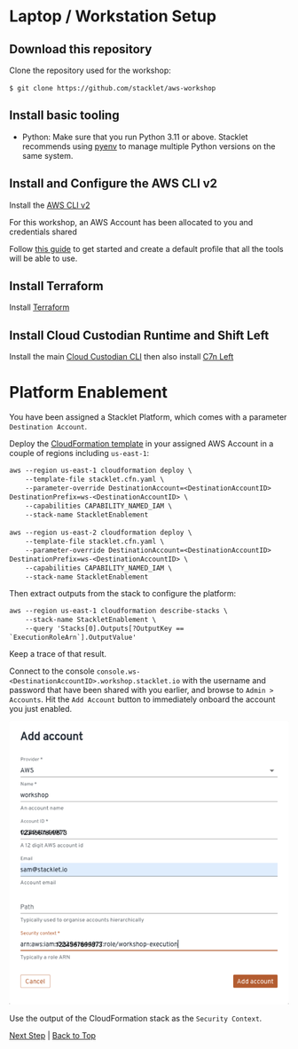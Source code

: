 # Laptop / Workstation Setup

## Download this repository

Clone the repository used for the workshop:

```$ git clone https://github.com/stacklet/aws-workshop```

## Install basic tooling

- Python: Make sure that you run Python 3.11 or above. Stacklet recommends using [pyenv](https://realpython.com/intro-to-pyenv/) to manage multiple Python versions on the same system. 

## Install and Configure the AWS CLI v2

Install the [AWS CLI v2](https://docs.aws.amazon.com/cli/latest/userguide/getting-started-install.html)

For this workshop, an AWS Account has been allocated to you and credentials shared

Follow [this guide](https://docs.aws.amazon.com/cli/latest/userguide/cli-chap-configure.html) to get started and create a default profile that all the tools will be able to use. 

## Install Terraform

Install [Terraform](https://developer.hashicorp.com/terraform/tutorials/aws-get-started/install-cli)

## Install Cloud Custodian Runtime and Shift Left

Install the main [Cloud Custodian CLI](https://cloudcustodian.io/docs/quickstart/index.html) then also install [C7n Left](https://cloudcustodian.io/docs/tools/c7n-left.html#install)

# Platform Enablement

You have been assigned a Stacklet Platform, which comes with a parameter `Destination Account`. 

Deploy the [CloudFormation template](./stacklet.cfn.yaml) in your assigned AWS Account in a couple of regions including `us-east-1`: 

```shell
aws --region us-east-1 cloudformation deploy \
    --template-file stacklet.cfn.yaml \
    --parameter-override DestinationAccount=<DestinationAccountID> DestinationPrefix=ws-<DestinationAccountID> \
    --capabilities CAPABILITY_NAMED_IAM \
    --stack-name StackletEnablement

aws --region us-east-2 cloudformation deploy \
    --template-file stacklet.cfn.yaml \
    --parameter-override DestinationAccount=<DestinationAccountID> DestinationPrefix=ws-<DestinationAccountID> \
    --capabilities CAPABILITY_NAMED_IAM \
    --stack-name StackletEnablement
```

Then extract outputs from the stack to configure the platform: 

```shell
aws --region us-east-1 cloudformation describe-stacks \
    --stack-name StackletEnablement \
    --query 'Stacks[0].Outputs[?OutputKey == `ExecutionRoleArn`].OutputValue'   
```

Keep a trace of that result. 

Connect to the console `console.ws-<DestinationAccountID>.workshop.stacklet.io` with the username and password that have been shared with you earlier, and browse to `Admin > Accounts`. Hit the `Add Account` button to immediately onboard the account you just enabled. 

![Adding a single AWS Account](../assets/04-add-account.png)

Use the output of the CloudFormation stack as the `Security Context`. 

[Next Step](../01-policy-authoring/README.md) | [Back to Top](../README.md)